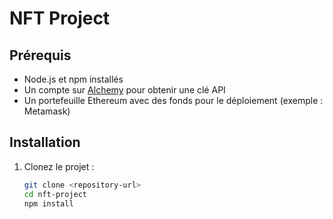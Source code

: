 # NFT Project

## Prérequis
- Node.js et npm installés
- Un compte sur [Alchemy](https://alchemy.com/) pour obtenir une clé API
- Un portefeuille Ethereum avec des fonds pour le déploiement (exemple : Metamask)

## Installation
1. Clonez le projet :
   ```bash
   git clone <repository-url>
   cd nft-project
   npm install
